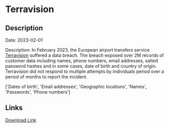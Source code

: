 # Terravision

## Description

Date: 2023-02-01

Description:
In February 2023, the European airport transfers service <a href="https://www.terravision.eu/" target="_blank" rel="noopener">Terravision</a> suffered a data breach. The breach exposed over 2M records of customer data including names, phone numbers, email addresses, salted password hashes and in some cases, date of birth and country of origin. Terravision did not respond to multiple attempts by individuals period over a period of months to report the incident.


['Dates of birth', 'Email addresses', 'Geographic locations', 'Names', 'Passwords', 'Phone numbers']

## Links

[Download Link](https://link-to.net/1229997/766.3764347802628/dynamic/?r=dGVycmF2aXNpb24uZXU=)